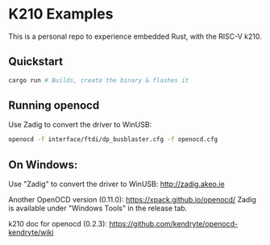 K210 Examples
=============

This is a personal repo to experience embedded Rust, with the RISC-V k210.

Quickstart
-------

```bash
cargo run # Builds, create the binary & flashes it
```

Running openocd
--------

Use Zadig to convert the driver to WinUSB:

```bash
openocd -f interface/ftdi/dp_busblaster.cfg -f openocd.cfg
```

On Windows:
-----------

Use "Zadig" to convert the driver to WinUSB: http://zadig.akeo.ie

Another OpenOCD version (0.11.0): https://xpack.github.io/openocd/
Zadig is available under "Windows Tools" in the release tab.

k210 doc for openocd (0.2.3): https://github.com/kendryte/openocd-kendryte/wiki
